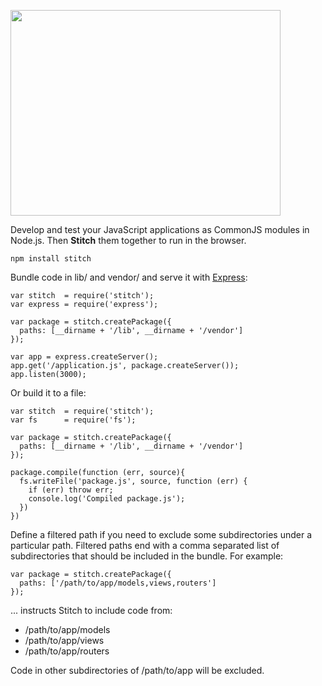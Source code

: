 <img src="https://github.com/downloads/sstephenson/stitch/logo.jpg"
width=432 height=329>

Develop and test your JavaScript applications as CommonJS modules in
Node.js. Then __Stitch__ them together to run in the browser.

    npm install stitch

Bundle code in lib/ and vendor/ and serve it with [Express](http://expressjs.com/):

    var stitch  = require('stitch');
    var express = require('express');

    var package = stitch.createPackage({
      paths: [__dirname + '/lib', __dirname + '/vendor']
    });

    var app = express.createServer();
    app.get('/application.js', package.createServer());
    app.listen(3000);

Or build it to a file:

    var stitch  = require('stitch');
    var fs      = require('fs');

    var package = stitch.createPackage({
      paths: [__dirname + '/lib', __dirname + '/vendor']
    });

    package.compile(function (err, source){
      fs.writeFile('package.js', source, function (err) {
        if (err) throw err;
        console.log('Compiled package.js');
      })
    })


Define a filtered path if you need to exclude some subdirectories under a particular path.
Filtered paths end with a comma separated list of subdirectories that should be included in the bundle.
For example:

    var package = stitch.createPackage({
      paths: ['/path/to/app/models,views,routers']
    });

... instructs Stitch to include code from:

- /path/to/app/models
- /path/to/app/views
- /path/to/app/routers

Code in other subdirectories of /path/to/app will be excluded.
